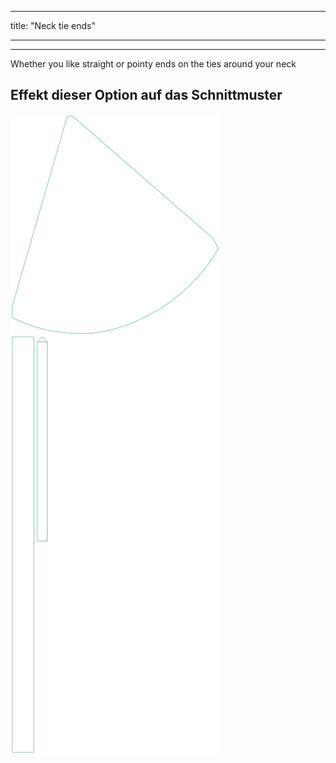 - - -
title: "Neck tie ends"
- - -

***

Whether you like straight or pointy ends on the ties around your neck

## Effekt dieser Option auf das Schnittmuster

![Dieses Bild zeigt den Effekt dieser Option, indem es mehrere Varianten überlagert, die einen anderen Wert für diese Option haben](bee_necktieends_sample.svg "Effekt dieser Option auf das Schnittmuster")
